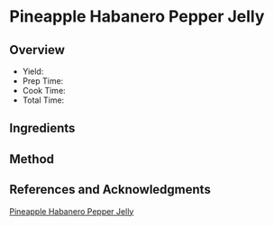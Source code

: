 # Pineapple Habanero Pepper Jelly

## Overview

- Yield:
- Prep Time:
- Cook Time:
- Total Time:

## Ingredients


## Method



## References and Acknowledgments

[Pineapple Habanero Pepper Jelly](https://thecafesucrefarine.com/pineapple-habanero-pepper-jelly/)
